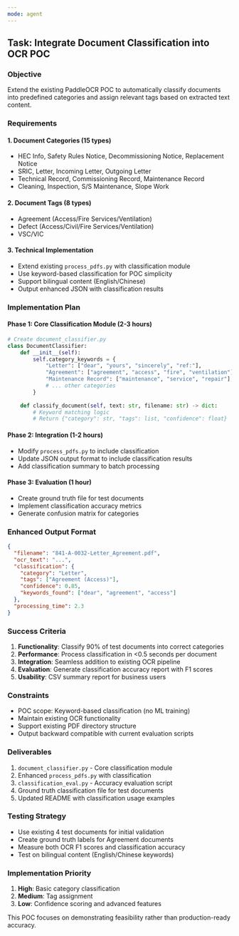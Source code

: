 ```yaml
---
mode: agent
---
```


## Task: Integrate Document Classification into OCR POC

### Objective
Extend the existing PaddleOCR POC to automatically classify documents into predefined categories and assign relevant tags based on extracted text content.

### Requirements

#### 1. Document Categories (15 types)
- HEC Info, Safety Rules Notice, Decommissioning Notice, Replacement Notice
- SRIC, Letter, Incoming Letter, Outgoing Letter
- Technical Record, Commissioning Record, Maintenance Record
- Cleaning, Inspection, S/S Maintenance, Slope Work

#### 2. Document Tags (8 types)
- Agreement (Access/Fire Services/Ventilation)
- Defect (Access/Civil/Fire Services/Ventilation)
- VSC/VIC

#### 3. Technical Implementation
- Extend existing `process_pdfs.py` with classification module
- Use keyword-based classification for POC simplicity
- Support bilingual content (English/Chinese)
- Output enhanced JSON with classification results

### Implementation Plan

#### Phase 1: Core Classification Module (2-3 hours)
```python
# Create document_classifier.py
class DocumentClassifier:
    def __init__(self):
        self.category_keywords = {
            "Letter": ["dear", "yours", "sincerely", "ref:"],
            "Agreement": ["agreement", "access", "fire", "ventilation"],
            "Maintenance Record": ["maintenance", "service", "repair"],
            # ... other categories
        }
    
    def classify_document(self, text: str, filename: str) -> dict:
        # Keyword matching logic
        # Return {"category": str, "tags": list, "confidence": float}
```

#### Phase 2: Integration (1-2 hours)
- Modify `process_pdfs.py` to include classification
- Update JSON output format to include classification results
- Add classification summary to batch processing

#### Phase 3: Evaluation (1 hour)
- Create ground truth file for test documents
- Implement classification accuracy metrics
- Generate confusion matrix for categories

### Enhanced Output Format
```json
{
  "filename": "841-A-0032-Letter_Agreement.pdf",
  "ocr_text": "...",
  "classification": {
    "category": "Letter",
    "tags": ["Agreement (Access)"],
    "confidence": 0.85,
    "keywords_found": ["dear", "agreement", "access"]
  },
  "processing_time": 2.3
}
```

### Success Criteria
1. **Functionality**: Classify 90% of test documents into correct categories
2. **Performance**: Process classification in <0.5 seconds per document
3. **Integration**: Seamless addition to existing OCR pipeline
4. **Evaluation**: Generate classification accuracy report with F1 scores
5. **Usability**: CSV summary report for business users

### Constraints
- POC scope: Keyword-based classification (no ML training)
- Maintain existing OCR functionality
- Support existing PDF directory structure
- Output backward compatible with current evaluation scripts

### Deliverables
1. `document_classifier.py` - Core classification module
2. Enhanced `process_pdfs.py` with classification
3. `classification_eval.py` - Accuracy evaluation script
4. Ground truth classification file for test documents
5. Updated README with classification usage examples

### Testing Strategy
- Use existing 4 test documents for initial validation
- Create ground truth labels for Agreement documents
- Measure both OCR F1 scores and classification accuracy
- Test on bilingual content (English/Chinese keywords)

### Implementation Priority
1. **High**: Basic category classification
2. **Medium**: Tag assignment
3. **Low**: Confidence scoring and advanced features

This POC focuses on demonstrating feasibility rather than production-ready accuracy.

